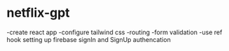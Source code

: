 # netflix-gpt
-create react app
-configure tailwind css
-routing
-form validation
-use ref hook
setting up firebase
signIn and SignUp authencation